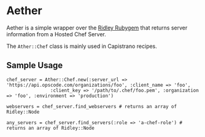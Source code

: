Aether
======

Aether is a simple wrapper over the [Ridley Rubygem](http://rubygems.org/gems/ridley) that returns
server information from a Hosted Chef Server.

The `Ather::Chef` class is mainly used in Capistrano recipes.


Sample Usage
------------

    chef_server = Ather::Chef.new(:server_url => 'https://api.opscode.com/organizations/foo', :client_name => 'foo',
                    :client_key => '/path/to/.chef/foo.pem', :organization => 'foo', :environment => 'production')

    webservers = chef_server.find_webservers # returns an array of Ridley::Node

    any_servers = chef_server.find_servers(:role => 'a-chef-role') # returns an array of Ridley::Node
